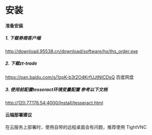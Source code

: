 # 安装

#### 准备安装

##### 1. 下载券商客户端

http://download.95538.cn/download/software/hx/ths_order.exe

##### 2. 下载zt-trade

https://pan.baidu.com/s/1zpK-b3t2O4KrfUJtNICDsQ 百度网盘

##### 3. 使用前配置tesseract环境变量配置 参考以下文档

http://120.77.176.54:4000/Install/tesseract.html

#### 云端部署建议
在云服务上部署时，使用自带的远程桌面会有问题，推荐使用 TightVNC